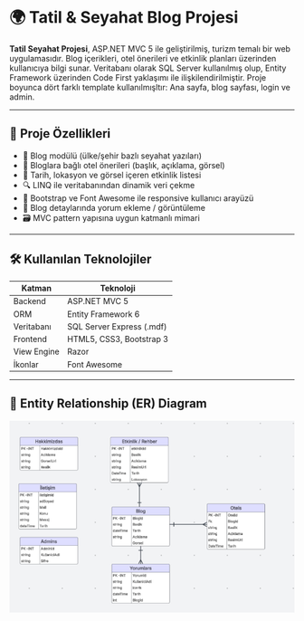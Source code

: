 # 🌍 Tatil & Seyahat Blog Projesi

**Tatil Seyahat Projesi**, ASP.NET MVC 5 ile geliştirilmiş, turizm temalı bir web uygulamasıdır. Blog içerikleri, otel önerileri ve etkinlik planları üzerinden kullanıcıya bilgi sunar. Veritabanı olarak SQL Server kullanılmış olup, Entity Framework üzerinden Code First yaklaşımı ile ilişkilendirilmiştir. Proje boyunca dört farklı template kullanılmışltır: Ana sayfa, blog sayfası, login ve admin.

---

## 📌 Proje Özellikleri

- 📝 Blog modülü (ülke/şehir bazlı seyahat yazıları)
- 🏨 Bloglara bağlı otel önerileri (başlık, açıklama, görsel)
- 📅 Tarih, lokasyon ve görsel içeren etkinlik listesi
- 🔍 LINQ ile veritabanından dinamik veri çekme
- 🎨 Bootstrap ve Font Awesome ile responsive kullanıcı arayüzü
- 💬 Blog detaylarında yorum ekleme / görüntüleme
- 🗃️ MVC pattern yapısına uygun katmanlı mimari

---

## 🛠️ Kullanılan Teknolojiler

| Katman       | Teknoloji               |
|--------------|--------------------------|
| Backend      | ASP.NET MVC 5            |
| ORM          | Entity Framework 6       |
| Veritabanı   | SQL Server Express (.mdf)|
| Frontend     | HTML5, CSS3, Bootstrap 3 |
| View Engine  | Razor                    |
| İkonlar      | Font Awesome             |

---


## 🧩 Entity Relationship (ER) Diagram

![ER Diagram](TravelTripProje/docs/er_diagram.png)

